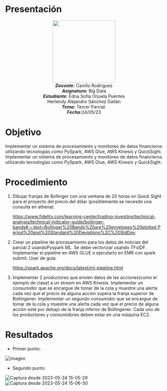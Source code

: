 # Presentación
<p align="center"><img src="https://res-5.cloudinary.com/crunchbase-production/image/upload/c_lpad,h_256,w_256,f_auto,q_auto:eco/v1455514364/pim02bzqvgz0hibsra41.png"width="200" height="200">
</img><br>
<i><b>Docente:</b></i> Camilo Rodriguez
<br>
<i><b>Asignatura:</b></i> Big Data
<br>
<i><b>Estudiante:</b></i> Edna Sofía Orjuela Puentes <br> Herlendy Alejandro Sánchez Gaitán
<br>
<i><b>Tema:</b></i> Tercer Parcial.
<br>
<i><b>Fecha:</b></i>24/05/23
<br>
</p>

# Objetivo
 Implementar un sistema de procesamiento y monitoreo de datos financieros utilizando tecnologías como PySpark, AWS Glue, AWS Kinesis y QuickSight. Implementar un sistema de procesamiento y monitoreo de datos financieros utilizando tecnologías como PySpark, AWS Glue, AWS Kinesis y QuickSight.
# Procedimiento
1.  Dibujar franjas de Bollinger con una ventana de 20 horas en Quick Sight para el proyecto del precio del dólar (posiblemente se necesite una consulta en athena).

    https://www.fidelity.com/learning-center/trading-investing/technical-analysis/technical-indicator-guide/bollinger-bands#:~:text=Bollinger%20Bands%20are%20envelopes%20plotted,Period%20and%20Standard%20Deviations%2C%20StdDev.

2.  Crear un pipeline de procesamiento para los datos de noticias del parcial 2 usandoPyspark ML. Se debe vectorizar usando TFxIDF. Implementar el pipeline en AWS GLUE o ejecutarlo en EMR con spark submit.
    Usar de guía:

    https://spark.apache.org/docs/latest/ml-pipeline.html

3. Implementar 2 productores que envíen datos de las acciones(como el ejemplo de clase) a un stream en AWS Kinesis. Implementar un consumidor que se encargue de tomar de la cola y muestre una alerta cada vez que el precio de alguna acción supera la franja superior de Bollingener. Implementar un segundo consumidor que se encargue de tomar de la cola y muestre una alerta cada vez que el  precio de alguna acción esté por debajo de la franja inferior de Bollingener. Cada uno de los productores y consumidores deben estar en una máquina EC2.


# Resultados
* Primer punto:
 
![imagen](https://github.com/edso2103/Parcial3-BigData/assets/65740725/0b209d2e-8a8f-471c-b220-fc6631406b26)

* Segundo punto:
  
 ![Captura desde 2023-05-24 15-05-29](https://github.com/edso2103/Parcial3-BigData/assets/65740725/74d8ff68-ba53-442a-85b4-b48b1c5aa9cd)
 ![Captura desde 2023-05-24 15-06-50](https://github.com/edso2103/Parcial3-BigData/assets/65740725/14371901-7510-4491-a962-29330bd4597d)






